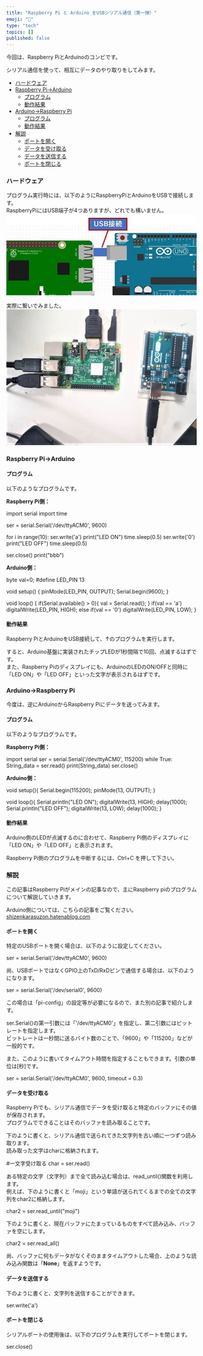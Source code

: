 ```yaml
---
title: "Raspberry Pi と Arduino をUSBシリアル通信（第一弾）"
emoji: "🤖"
type: "tech"
topics: []
published: false
---
```


今回は、Raspberry PiとArduinoのコンビです。

  
シリアル通信を使って、相互にデータのやり取りをしてみます。

* [ハードウェア](#ハードウェア)
* [Raspberry Pi→Arduino](#Raspberry-PiArduino)  
   * [プログラム](#プログラム)  
   * [動作結果](#動作結果)
* [Arduino→Raspberry Pi](#ArduinoRaspberry-Pi)  
   * [プログラム](#プログラム-1)  
   * [動作結果](#動作結果-1)
* [解説](#解説)  
   * [ポートを開く](#ポートを開く)  
   * [データを受け取る](#データを受け取る)  
   * [データを送信する](#データを送信する)  
   * [ポートを閉じる](#ポートを閉じる)

### ハードウェア

プログラム実行時には、以下のようにRaspberryPiとArduinoをUSBで接続します。  
RaspberryPiにはUSB端子が4つありますが、どれでも構いません。  
![f:id:pythonjacascript:20190304003926j:plain](/images/ppythonjacascript2019030420190304003926.jpg "f:id:pythonjacascript:20190304003926j:plain")  

実際に繋いでみました。  
![f:id:pythonjacascript:20190304003450j:plain](/images/ppythonjacascript2019030420190304003450.jpg "f:id:pythonjacascript:20190304003450j:plain")  
  
  
### Raspberry Pi→Arduino

#### プログラム

以下のようなプログラムです。

**Raspberry Pi側：**

import serial
import time
 
ser = serial.Serial('/dev/ttyACM0', 9600)

for i in range(10):
        ser.write('a')
        print("LED ON")
        time.sleep(0.5)
        ser.write('0')
        print("LED OFF")
        time.sleep(0.5)

ser.close()
print("bbb")

**Arduino側：**

byte val=0;
#define LED_PIN 13

void setup() { 
   pinMode(LED_PIN, OUTPUT); 
   Serial.begin(9600);
}

void loop() {
   if(Serial.available() > 0){ 
      val = Serial.read();
   }
   if(val == 'a') digitalWrite(LED_PIN, HIGH);
   else if(val == '0') digitalWrite(LED_PIN, LOW);
}
  
  
#### 動作結果

Raspberry PiとArduinoをUSB接続して、↑のプログラムを実行します。

すると、Arduino基盤に実装されたチップLEDが1秒間隔で10回、点滅するはずです。  
また、Raspberry Piのディスプレイにも、ArduinoのLEDのON/OFFと同時に「LED ON」や「LED OFF」といった文字が表示されるはずです。  
  
### Arduino→Raspberry Pi

今度は、逆にArduinoからRaspberry Piにデータを送ってみます。

#### プログラム

以下のようなプログラムです。

**Raspberry Pi側：**

import serial
ser = serial.Serial('/dev/ttyACM0', 115200)
while True:
    String_data = ser.read()
    print(String_data)
ser.close()

**Arduino側：**

void setup(){
  Serial.begin(115200);
  pinMode(13, OUTPUT);
}

void loop(){
  Serial.println("LED ON");
  digitalWrite(13, HIGH);
  delay(1000);
  Serial.println("LED OFF");
  digitalWrite(13, LOW);
  delay(1000); 
}

#### 動作結果

Arduino側のLEDが点滅するのに合わせて、Raspberry Pi側のディスプレイに「LED ON」や「LED OFF」と表示されます。

Raspberry Pi側のプログラムを中断するには、Ctrl+C を押して下さい。  
  
  
### 解説

この記事はRaspberry Piがメインの記事なので、主にRaspberry piのプログラムについて解説していきます。

Arduino側については、こちらの記事をご覧ください。  
[shizenkarasuzon.hatenablog.com](https://shizenkarasuzon.hatenablog.com/entry/2018/09/10/150209)  
  
  
#### ポートを開く

特定のUSBポートを開く場合は、以下のように設定してください。

ser = serial.Serial('/dev/ttyACM0', 9600)

尚、USBポートではなくGPIO上のTxD/RxDピンで通信する場合は、以下のようになります。

ser = serial.Serial('/dev/serial0', 9600)

この場合は「pi-config」の設定等が必要になるので、また別の記事で紹介します。

  
ser.Serial()の第一引数には「'/dev/ttyACM0'」を指定し、第二引数にはビットレートを指定します。  
ビットレートは一秒間に送るバイト数のことで、「9600」や「115200」などが一般的です。

また、このように書いてタイムアウト時間を指定することもできます。引数の単位は\[秒\]です。

ser = serial.Serial('/dev/ttyACM0', 9600, timeout = 0.3)

  
#### データを受け取る

Raspberry Piでも、シリアル通信でデータを受け取ると特定のバッファにその値が保存されます。  
プログラムでできることはそのバッファを読み取ることです。

  
下のように書くと、シリアル通信で送られてきた文字列を古い順に一つずつ読み取ります。  
読み取った文字はcharに格納されます。

#一文字受け取る
char = ser.read()

ある特定の文字（文字列）まで全て読み込む場合は、read\_until()関数を利用します。  
例えば、下のように書くと「moji」という単語が送られてくるまでの全ての文字列をchar2に格納します。

char2 = ser.read_until("moji")

  
下のように書くと、現在バッファにたまっているものをすべて読み込み、バッファを空にします。

char2 = ser.read_all()
  
  
尚、バッファに何もデータがなくそのままタイムアウトした場合、上のような読み込み関数は「**None**」を返すようです。  
  
  
#### データを送信する

下のように書くと、文字列を送信することができます。

ser.write('a')
  
  
#### ポートを閉じる

シリアルポートの使用後は、以下のプログラムを実行してポートを閉じます。

ser.close()